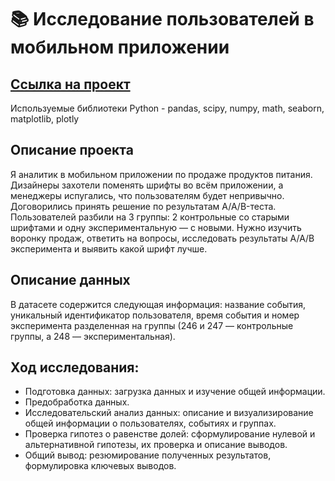 # :books: Исследование пользователей в мобильном приложении

## [Ссылка на проект](https://github.com/ilduskhisamov/yandex_practicum_da_projects/blob/4e48cf9bc86de75582312ec50d06628e5940befb/user_behavior/project_user_behavior.ipynb)

Используемые библиотеки Python - pandas, scipy, numpy, math, seaborn, matplotlib, plotly

## Описание проекта
Я аналитик в мобильном приложении по продаже продуктов питания. Дизайнеры захотели поменять шрифты во всём приложении, а менеджеры испугались, что пользователям будет непривычно. Договорились принять решение по результатам A/A/B-теста. Пользователей разбили на 3 группы: 2 контрольные со старыми шрифтами и одну экспериментальную — с новыми.
Нужно изучить воронку продаж, ответить на вопросы, исследовать результаты А/А/В эксперимента и выявить какой шрифт лучше.

## Описание данных
В датасете содержится следующая информация: название события, уникальный идентификатор пользователя, время события и номер эксперимента разделенная на группы (246 и 247 — контрольные группы, а 248 — экспериментальная).

## Ход исследования:
- Подготовка данных: загрузка данных и изучение общей информации.
- Предобработка данных.
- Исследовательский анализ данных: описание и визуализирование общей информации о пользователях, событиях и группах.
- Проверка гипотез о равенстве долей: сформулирование нулевой и альтернативной гипотезы, их проверка и описание выводов.
- Общий вывод: резюмирование полученных результатов, формулировка ключевых выводов.
